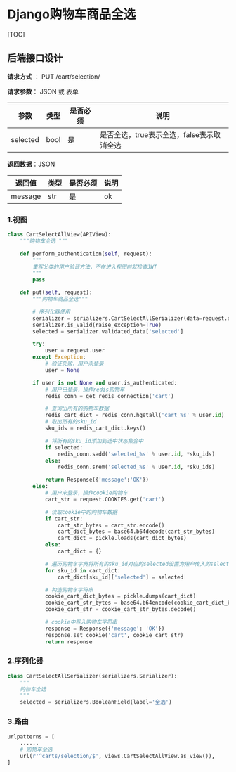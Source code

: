 # Django购物⻋商品全选

[TOC]

## 后端接口设计

**请求方式** ： PUT /cart/selection/

**请求参数**： JSON 或 表单

| 参数     | 类型 | 是否必须 | 说明                                      |
| -------- | ---- | -------- | ----------------------------------------- |
| selected | bool | 是       | 是否全选，true表示全选，false表示取消全选 |

**返回数据**：JSON

| 返回值  | 类型 | 是否必须 | 说明 |
| ------- | ---- | -------- | ---- |
| message | str  | 是       | ok   |

### 1.视图

```python
class CartSelectAllView(APIView):
    """购物车全选 """

    def perform_authentication(self, request):
        """
        重写父类的用户验证方法，不在进入视图前就检查JWT
        """
        pass

    def put(self, request):
        """购物车商品全选"""

        # 序列化器使用
        serializer = serializers.CartSelectAllSerializer(data=request.data)
        serializer.is_valid(raise_exception=True)
        selected = serializer.validated_data['selected']

        try:
            user = request.user
        except Exception:
            # 验证失败，用户未登录
            user = None

        if user is not None and user.is_authenticated:
            # 用户已登录，操作redis购物车
            redis_conn = get_redis_connection('cart')

            # 查询出所有的购物车数据
            redis_cart_dict = redis_conn.hgetall('cart_%s' % user.id)
            # 取出所有的sku_id
            sku_ids = redis_cart_dict.keys()

            # 将所有的sku_id添加到选中状态集合中
            if selected:
                redis_conn.sadd('selected_%s' % user.id, *sku_ids)
            else:
                redis_conn.srem('selected_%s' % user.id, *sku_ids)

            return Response({'message':'OK'})
        else:
            # 用户未登录，操作cookie购物车
            cart_str = request.COOKIES.get('cart')

            # 读取cookie中的购物车数据
            if cart_str:
                cart_str_bytes = cart_str.encode()
                cart_dict_bytes = base64.b64decode(cart_str_bytes)
                cart_dict = pickle.loads(cart_dict_bytes)
            else:
                cart_dict = {}

            # 遍历购物车字典将所有的sku_id对应的selected设置为用户传入的selected
            for sku_id in cart_dict:
                cart_dict[sku_id]['selected'] = selected

            # 构造购物车字符串
            cookie_cart_dict_bytes = pickle.dumps(cart_dict)
            cookie_cart_str_bytes = base64.b64encode(cookie_cart_dict_bytes)
            cookie_cart_str = cookie_cart_str_bytes.decode()

            # cookie中写入购物车字符串
            response = Response({'message': 'OK'})
            response.set_cookie('cart', cookie_cart_str)
            return response
```

### 2.序列化器

```python
class CartSelectAllSerializer(serializers.Serializer):
    """
    购物车全选
    """
    selected = serializers.BooleanField(label='全选')
```

### 3.路由

```python
urlpatterns = [
    ......
    # 购物车全选
    url(r'^carts/selection/$', views.CartSelectAllView.as_view()),
]
```

